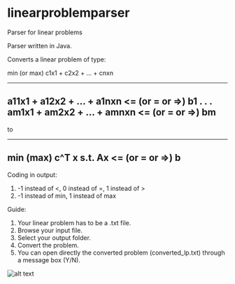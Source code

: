 # linearproblemparser
Parser for linear problems

Parser written in Java.

Converts a linear problem of type:

min (or max) c1x1 + c2x2 + ... + cnxn

-----------------------------------------------------
a11x1 + a12x2 + ... + a1nxn <= (or = or =>) b1
.
.
.
am1x1 + am2x2 + ... + amnxn <= (or = or =>) bm
-----------------------------------------------------

to

-----------------------------------------------------
min (max) c^T x
s.t. Ax <= (or = or =>) b
-----------------------------------------------------

Coding in output: 

1) -1 instead of <, 0 instead of =, 1 instead of >
2) -1 instead of min, 1 instead of max

Guide:

1. Your linear problem has to be a .txt file.
2. Browse your input file.
3. Select your output folder.
4. Convert the problem.
5. You can open directly the converted problem (converted_lp.txt) through a message box (Y/N).


![alt text](https://i.imgur.com/cmkxqrD.png)
